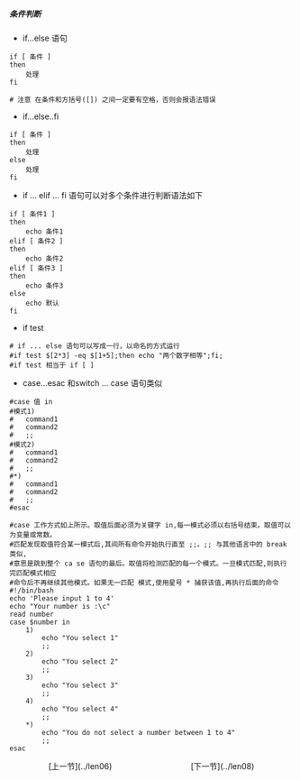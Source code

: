 ##### 条件判断

- if...else 语句
```shell
if [ 条件 ]
then
	处理
fi

# 注意 在条件和方括号([]) 之间一定要有空格，否则会报语法错误
```

- if...else..fi
```
if [ 条件 ]
then
	处理
else
	处理
fi
```

- if ... elif ... fi 语句可以对多个条件进行判断语法如下
```shell
if [ 条件1 ]
then
	echo 条件1
elif [ 条件2 ]
then
	echo 条件2
elif [ 条件3 ]
then
	echo 条件3
else
	echo 默认
fi
```

- if test
```shell
# if ... else 语句可以写成一行，以命名的方式运行
#if test $[2*3] -eq $[1+5];then echo "两个数字相等";fi;
#if test 相当于 if [ ]
```

- case...esac 和switch ... case 语句类似
```shell
#case 值 in
#模式1)
#	command1
#	command2
#	;;
#模式2)
#	command1
#	command2
#	;;
#*)
#	command1
#	command2
#	;;
#esac

#case 工作方式如上所示。取值后面必须为关键字 in,每一模式必须以右括号结束。取值可以为变量或常数。
#匹配发现取值符合某一模式后,其间所有命令开始执行直至 ;;。;; 与其他语言中的 break 类似,
#意思是跳到整个 ca se 语句的最后。取值将检测匹配的每一个模式。一旦模式匹配,则执行完匹配模式相应
#命令后不再继续其他模式。如果无一匹配 模式,使用星号 * 捕获该值,再执行后面的命令
#!/bin/bash
echo 'Please input 1 to 4'
echo "Your number is :\c"
read number
case $number in
	1)
		echo "You select 1"
		;;
	2)
		echo "You select 2"
		;;
	3)
		echo "You select 3"
		;;
	4)
		echo "You select 4"
		;;
	*)
		echo "You do not select a number between 1 to 4"
		;;
esac
```
<center>[上一节](../len06)　　　　　　　　　　[下一节](../len08)</center>
